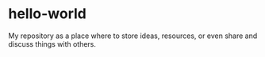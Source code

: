 # hello-world
My repository as a place where to store ideas, resources, or even share and discuss things with others.

